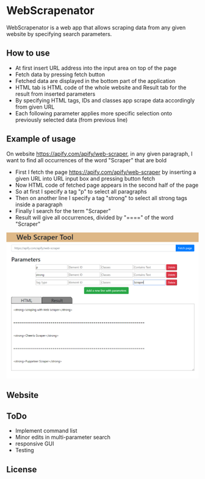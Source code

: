 # WebScrapenator

WebScrapenator is a web app that allows scraping data from any given website by specifying search parameters.

## How to use
* At first insert URL address into the input area on top of the page
* Fetch data by pressing fetch button
* Fetched data are displayed in the bottom part of the application
* HTML tab is HTML code of the whole website and Result tab for the result from inserted parameters
* By specifying HTML tags, IDs and classes app scrape data accordingly from given URL
* Each following parameter applies more specific selection onto previously selected data (from previous line)

## Example of usage

On website https://apify.com/apify/web-scraper, in any given paragraph,  I want to find all occurrences of the word "Scraper" that are bold

* First I fetch the page https://apify.com/apify/web-scraper by inserting a given URL into URL input box and pressing button fetch
* Now HTML code of fetched page appears in the second half of the page
* So at first I specify a tag "p" to select all paragraphs
* Then on another line I specify a tag "strong" to select all strong tags inside a paragraph
* Finally I search for the term "Scraper"
* Result will give all occurrences, divided by "====" of the word "Scraper"

![Image description](./GUI.png)

## Website


## ToDo
* Implement command list
* Minor edits in multi-parameter search
* responsive GUI
* Testing


## License
